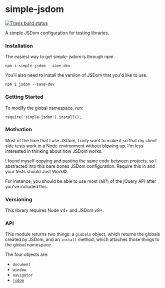 # simple-jsdom
[![Travis build status](http://img.shields.io/travis/jmeas/simple-jsdom.svg?style=flat)](https://travis-ci.org/jmeas/simple-jsdom)

A simple JSDom configuration for testing libraries.

### Installation

The easiest way to get simple-jsdom is through npm.

`npm i simple-jsdom --save-dev`

You'll also need to install the version of JSDom that you'd like to use.

`npm i jsdom --save-dev`

### Getting Started

To modify the global namespace, run:

`require('simple-jsdom').install();`

### Motivation

Most of the time that I use JSDom, I only want to make it so that my client side tests
work in a Node environment without blowing up. I'm less interested in thinking
about how JSDom works.

I found myself copying and pasting the same code between projects, so I abstracted into
this bare bones JSDom configuration. Require this in and your tests should Just Work©.

For instance, you should be able to use most (all?) of the jQuery API after you've included this.

### Versioning

This library requires Node v4+ and JSDom v8+.

### API

This module returns two things: a `globals` object, which returns the globals created by JSDom,
and an `install` method, which attaches those things to the global namespace.

The four objects are:

- `document`
- `window`
- `navigator`
- [`jsdom`](https://github.com/tmpvar/jsdom#for-the-hardcore-jsdomjsdom)
